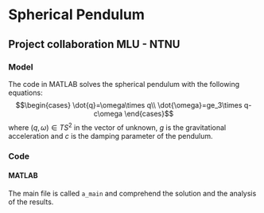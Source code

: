 # Spherical Pendulum
## Project collaboration MLU - NTNU
### Model
The code in MATLAB solves the spherical pendulum with the following equations:
$$\begin{cases}
\dot{q}=\omega\times q\\
\dot{\omega}=ge_3\times q-c\omega
\end{cases}$$
where $(q,\omega)\in TS^2$ in the vector of unknown, $g$ is the gravitational acceleration and $c$ is the damping parameter of the pendulum.

### Code
#### MATLAB
The main file is called `a_main` and comprehend the solution and the analysis of the results.